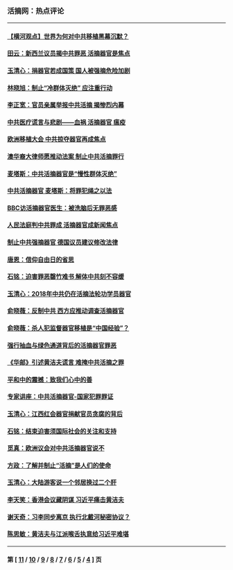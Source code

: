 ### 活摘网：热点评论
---
#### [【横河观点】世界为何对中共移植黑幕沉默？](../../pages/nf5879/n13244249.md?06150430) 
#### [田云：新西兰议员揭中共罪恶 活摘器官是焦点](../../pages/nf5879/n13070629.md?06150430) 
#### [玉清心：捐器官若成国策 国人被强摘危险加剧](../../pages/nf5879/n12802713.md?06150430) 
#### [林晓旭：制止“冷群体灭绝” 应注重行动](../../pages/nf5879/n12779736.md?06150430) 
#### [李正宽：官员亲属举报中共活摘 揭惨烈内幕](../../pages/nf5879/n12684490.md?06150430) 
#### [中共医疗谎言与悲剧——血祸 活摘器官 瘟疫](../../pages/nf5879/n12372103.md?06150430) 
#### [欧洲移植大会 中共掠夺器官再成焦点](../../pages/nf5879/n11538883.md?06150430) 
#### [澳华裔大律师愿推动法案 制止中共活摘罪行](../../pages/nf5879/n11377039.md?06150430) 
#### [麦塔斯：中共活摘器官是“慢性群体灭绝”](../../pages/nf5879/n11350529.md?06150430) 
#### [中共活摘器官 麦塔斯：将罪犯绳之以法](../../pages/nf5879/n11347973.md?06150430) 
#### [BBC访活摘器官医生：被洗脑后无罪恶感](../../pages/nf5879/n11335935.md?06150430) 
#### [人民法庭判中共罪成 活摘器官成新闻焦点](../../pages/nf5879/n11331578.md?06150430) 
#### [制止中共强摘器官 德国议员建议修改法律](../../pages/nf5879/n11249451.md?06150430) 
#### [唐恩：信仰自由日的省思](../../pages/nf5879/n11003525.md?06150430) 
#### [石铭：迫害罪恶罄竹难书  解体中共刻不容缓](../../pages/nf5879/n10942855.md?06150430) 
#### [玉清心：2018年中共仍在活摘法轮功学员器官](../../pages/nf5879/n10914646.md?06150430) 
#### [俞晓薇：反制中共 西方应推动调查活摘器官](../../pages/nf5879/n10794671.md?06150430) 
#### [俞晓薇：杀人犯监督器官移植是“中国经验”？](../../pages/nf5879/n10466427.md?06150430) 
#### [强行抽血与绿色通道背后的活摘器官罪恶](../../pages/nf5879/n10004708.md?06150430) 
#### [《华邮》引述黄洁夫谎言 难掩中共活摘之罪](../../pages/nf5879/n9642309.md?06150430) 
#### [平和中的震撼：致我们心中的善](../../pages/nf5879/n9021123.md?06150430) 
#### [专家讲座：中共活摘器官-国家犯罪罪证](../../pages/nf5879/n8828153.md?06150430) 
#### [玉清心：江西红会器官捐献官员贪腐的背后](../../pages/nf5879/n8522122.md?06150430) 
#### [石铭：结束迫害须国际社会的关注和支持](../../pages/nf5879/n8443497.md?06150430) 
#### [觅真：欧洲议会对中共活摘器官说不](../../pages/nf5879/n8337486.md?06150430) 
#### [方政：了解并制止“活摘”是人们的使命](../../pages/nf5879/n8329214.md?06150430) 
#### [玉清心：大陆游客说一个邻居换过二个肝](../../pages/nf5879/n8291404.md?06150430) 
#### [李天笑：香港会议藏阴谋 习近平痛击黄洁夫](../../pages/nf5879/n8241459.md?06150430) 
#### [谢天奇：习李同步离京 执行北戴河秘密协议？](../../pages/nf5879/n8230418.md?06150430) 
#### [陈思敏：黄洁夫与江派喉舌执意给习近平难堪](../../pages/nf5879/n8222166.md?06150430) 

---
#### 第 [ [11](./11.md?06150430) / [10](./10.md?06150430) / [9](./9.md?06150430) / [8](./8.md?06150430) / [7](./7.md?06150430) / [6](./6.md?06150430) / [5](./5.md?06150430) / [4](./4.md?06150430) ] 页

